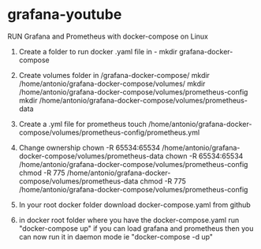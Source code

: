 # grafana-youtube

RUN Grafana and Prometheus with docker-compose on Linux

1. Create a folder to run docker .yaml file in - mkdir grafana-docker-compose
2. Create volumes folder in /grafana-docker-compose/ 
mkdir /home/antonio/grafana-docker-compose/volumes/
mkdir /home/antonio/grafana-docker-compose/volumes/prometheus-config
mkdir /home/antonio/grafana-docker-compose/volumes/prometheus-data

3. Create a .yml file for prometheus
touch /home/antonio/grafana-docker-compose/volumes/prometheus-config/prometheus.yml

4. Change ownership
chown -R 65534:65534 /home/antonio/grafana-docker-compose/volumes/prometheus-data
chown -R 65534:65534 /home/antonio/grafana-docker-compose/volumes/prometheus-config
chmod -R 775 /home/antonio/grafana-docker-compose/volumes/prometheus-data
chmod -R 775 /home/antonio/grafana-docker-compose/volumes/prometheus-config

5. In your root docker folder download docker-compose.yaml from github
6. in docker root folder where you have the docker-compose.yaml run "docker-compose up" if you can load grafana and prometheus then you can now run it in daemon mode ie "docker-compose -d up" 
